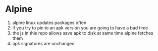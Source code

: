 # Alpine
1. alpine linux updates packages often
1. if you try to pin to an apk version you are going to have a bad time
1. the js in this repo allows save apk to disk at same time alpine fetches them
1. apk signatures are unchanged
